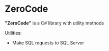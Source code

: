 # ZeroCode

**"ZeroCode"** is a C# library with utility methods

Utilities:
- Make SQL requests to SQL Server

